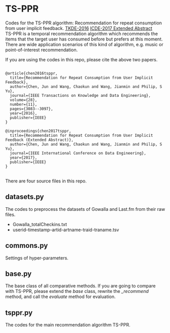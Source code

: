 # TS-PPR #
Codes for the TS-PPR algorithm: Recommendation for repeat consumption from user implicit feedback. [TKDE-2016](http://ieeexplore.ieee.org/document/7518642/?arnumber=7518642) [ICDE-2017 Extended Abstract](http://ieeexplore.ieee.org/document/7929912/)  
TS-PPR is a temporal recommendation algorithm which recommends the items that the target user has consumed before but prefers at this moment. There are wide application scenarios of this kind of algorithm, e.g. music or point-of-interest recommendation.

If you are using the codes in this repo, please cite the above two papers.  
<pre>
<code>
@article{chen2016tsppr,
  title={Recommendation for Repeat Consumption from User Implicit Feedback},
  author={Chen, Jun and Wang, Chaokun and Wang, Jianmin and Philip, S Yu},
  journal={IEEE Transactions on Knowledge and Data Engineering},
  volume={28},
  number={11},
  pages={3083--3097},
  year={2016},
  publisher={IEEE}
}

@inproceedings{chen2017tsppr,
  title={Recommendation for Repeat Consumption from User Implicit Feedback (Extended Abstract)},
  author={Chen, Jun and Wang, Chaokun and Wang, Jianmin and Philip, S Yu},
  journal={IEEE International Conference on Data Engineering},
  year={2017},
  publisher={IEEE}
}
</code>
</pre>  

There are four source files in this repo.

## datasets.py ##
The codes to preprocess the datasets of Gowalla and Last.fm from their raw files.  
+ Gowalla_totalCheckins.txt  
+ userid-timestamp-artid-artname-traid-traname.tsv

## commons.py ##

Settings of hyper-parameters.

## base.py  ##

The base class of all comparative methods. 
If you are going to compare with TS-PPR, please extend the *base* class, 
rewrite the *_recommend* method, and call the *evaluate* method for evaluation.

## tsppr.py ##

The codes for the main recommendation algorithm TS-PPR.
